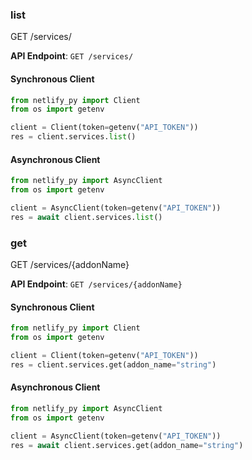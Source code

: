 
### list <a name="list"></a>
GET /services/



**API Endpoint**: `GET /services/`

#### Synchronous Client

```python
from netlify_py import Client
from os import getenv

client = Client(token=getenv("API_TOKEN"))
res = client.services.list()
```

#### Asynchronous Client

```python
from netlify_py import AsyncClient
from os import getenv

client = AsyncClient(token=getenv("API_TOKEN"))
res = await client.services.list()
```

### get <a name="get"></a>
GET /services/{addonName}



**API Endpoint**: `GET /services/{addonName}`

#### Synchronous Client

```python
from netlify_py import Client
from os import getenv

client = Client(token=getenv("API_TOKEN"))
res = client.services.get(addon_name="string")
```

#### Asynchronous Client

```python
from netlify_py import AsyncClient
from os import getenv

client = AsyncClient(token=getenv("API_TOKEN"))
res = await client.services.get(addon_name="string")
```
